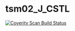 # tsm02_J_CSTL
<a href="https://scan.coverity.com/projects/wendyzhang1121-tsm02_j_cstl">
  <img alt="Coverity Scan Build Status"
       src="https://scan.coverity.com/projects/9612/badge.svg"/>
</a>
